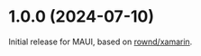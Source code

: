 

# 1.0.0 (2024-07-10)

Initial release for MAUI, based on [rownd/xamarin](https://github.com/rownd/xamarin).